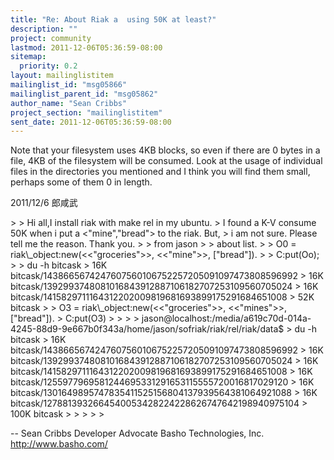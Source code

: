 ```yaml
---
title: "Re: About Riak a  using 50K at least?"
description: ""
project: community
lastmod: 2011-12-06T05:36:59-08:00
sitemap:
  priority: 0.2
layout: mailinglistitem
mailinglist_id: "msg05866"
mailinglist_parent_id: "msg05862"
author_name: "Sean Cribbs"
project_section: "mailinglistitem"
sent_date: 2011-12-06T05:36:59-08:00
---
```



Note that your filesystem uses 4KB blocks, so even if there are 0 bytes in
a file, 4KB of the filesystem will be consumed. Look at the usage of
individual files in the directories you mentioned and I think you will find
them small, perhaps some of them 0 in length.

2011/12/6 郎咸武 

&gt;
&gt; Hi all,I install riak with make rel in my ubuntu.
&gt; I found a K-V consume 50K when i put a &lt;"mine","bread"&gt; to the riak. But,
&gt; i am not sure. Please tell me the reason. Thank you.
&gt;
&gt; from jason
&gt;
&gt; about list.
&gt;
&gt; O0 = riak\\_object:new(&lt;&lt;"groceries"&gt;&gt;, &lt;&lt;"mine"&gt;&gt;, ["bread"]).
&gt;
&gt; C:put(Oo);
&gt;
&gt; du -h bitcask
&gt; 16K bitcask/1438665674247607560106752257205091097473808596992
&gt; 16K bitcask/1392993748081016843912887106182707253109560705024
&gt; 16K bitcask/1415829711164312202009819681693899175291684651008
&gt; 52K bitcask
&gt;
&gt; O3 = riak\\_object:new(&lt;&lt;"groceries"&gt;&gt;, &lt;&lt;"mines"&gt;&gt;, ["bread"]).
&gt; C:put(O3)
&gt;
&gt;
&gt;
&gt; jason@localhost:/media/a619c70d-014a-4245-88d9-9e667b0f343a/home/jason/sofriak/riak/rel/riak/data$
&gt; du -h bitcask
&gt; 16K bitcask/1438665674247607560106752257205091097473808596992
&gt; 16K bitcask/1392993748081016843912887106182707253109560705024
&gt; 16K bitcask/1415829711164312202009819681693899175291684651008
&gt; 16K bitcask/1255977969581244695331291653115555720016817029120
&gt; 16K bitcask/1301649895747835411525156804137939564381064921088
&gt; 16K bitcask/1278813932664540053428224228626747642198940975104
&gt; 100K bitcask
&gt;
&gt;
&gt;
&gt;
&gt;

-- 
Sean Cribbs 
Developer Advocate
Basho Technologies, Inc.
http://www.basho.com/
